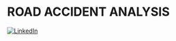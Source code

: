 # ROAD ACCIDENT ANALYSIS

[![LinkedIn](https://img.shields.io/badge/LinkedIn-Post-blue)](https://www.linkedin.com/posts/eromosele-itoya_dataanalysis-excel-roadsafety-activity-7362812907065077760-3Usm?utm_source=share&utm_medium=member_desktop&rcm=ACoAAEbDOGsBGINDr5uoWo3fkmNHZc_HI1Qst6k)

